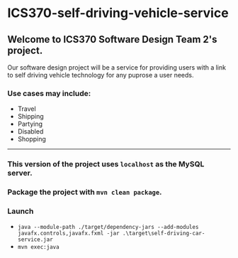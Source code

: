 # ICS370-self-driving-vehicle-service
## Welcome to ICS370 Software Design Team 2's project.  
Our software design project will be a service for providing users with a link to self driving vehicle technology for any puprose a user needs.  
### Use cases may include:  
* Travel  
* Shipping  
* Partying  
* Disabled  
* Shopping  
---
### This version of the project uses `localhost` as the MySQL server.
### Package the project with `mvn clean package`.
### Launch
* `java --module-path ./target/dependency-jars --add-modules javafx.controls,javafx.fxml -jar .\target\self-driving-car-service.jar`  
* `mvn exec:java`
